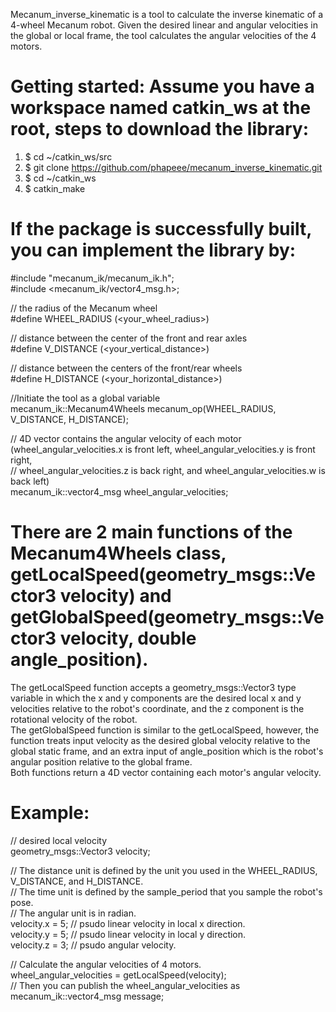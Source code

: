Mecanum_inverse_kinematic is a tool to calculate the inverse kinematic of a 4-wheel Mecanum robot. Given the desired linear and angular velocities in the global or local frame, the tool calculates the angular velocities of the 4 motors.

# Getting started: Assume you have a workspace named catkin_ws at the root, steps to download the library:
  1. $ cd ~/catkin_ws/src
  2. $ git clone https://github.com/phapeee/mecanum_inverse_kinematic.git
  3. $ cd ~/catkin_ws
  4. $ catkin_make
# If the package is successfully built, you can implement the library by:
  #include "mecanum_ik/mecanum_ik.h";  
  #include <mecanum_ik/vector4_msg.h>;
  
  // the radius of the Mecanum wheel<br/>
  #define WHEEL_RADIUS (<your_wheel_radius>)    
  
  // distance between the center of the front and rear axles<br/>
  #define V_DISTANCE (<your_vertical_distance>)  
  
  // distance between the centers of the front/rear wheels<br/>
  #define H_DISTANCE (<your_horizontal_distance>)  

  //Initiate the tool as a global variable<br/>
  mecanum_ik::Mecanum4Wheels mecanum_op(WHEEL_RADIUS, V_DISTANCE, H_DISTANCE);
  
  // 4D vector contains the angular velocity of each motor (wheel_angular_velocities.x is front left, wheel_angular_velocities.y is front right,<br/> 
  // wheel_angular_velocities.z is back right, and wheel_angular_velocities.w is back left)<br/>
  mecanum_ik::vector4_msg wheel_angular_velocities;

# There are 2 main functions of the Mecanum4Wheels class, getLocalSpeed(geometry_msgs::Vector3 velocity) and getGlobalSpeed(geometry_msgs::Vector3 velocity, double angle_position).
The getLocalSpeed function accepts a geometry_msgs::Vector3 type variable in which the x and y components are the desired local x and y velocities relative to the robot's coordinate, and the z component is the rotational velocity of the robot.<br/>
The getGlobalSpeed function is similar to the getLocalSpeed, however, the function treats input velocity as the desired global velocity relative to the global static frame, and an extra input of angle_position which is the robot's angular position relative to the global frame.<br/>
Both functions return a 4D vector containing each motor's angular velocity.
# Example:
  // desired local velocity<br/> 
  geometry_msgs::Vector3 velocity;
  
  // The distance unit is defined by the unit you used in the WHEEL_RADIUS, V_DISTANCE, and H_DISTANCE.<br/>
  // The time unit is defined by the sample_period that you sample the robot's pose.<br/> 
  // The angular unit is in radian.<br/>
  velocity.x = 5;  // psudo linear velocity in local x direction.<br/>
  velocity.y = 5;  // psudo linear velocity in local y direction.<br/>
  velocity.z = 3;  // psudo angular velocity.<br/>
  
  // Calculate the angular velocities of 4 motors.<br/>
  wheel_angular_velocities = getLocalSpeed(velocity);<br/>
  // Then you can publish the wheel_angular_velocities as mecanum_ik::vector4_msg message;
